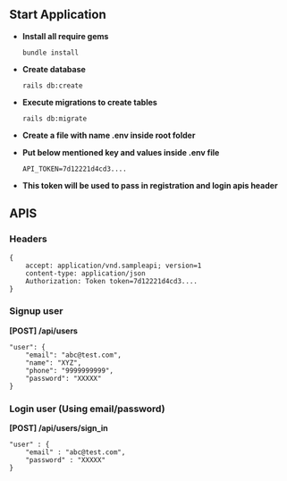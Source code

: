 ## Start Application

* **Install all require  gems**

   `bundle install`

* **Create database**

   `rails db:create`

* **Execute migrations to create tables**

   `rails db:migrate`

* **Create a file with name .env inside root folder**

* **Put below mentioned key and values inside .env file**

   `API_TOKEN=7d12221d4cd3....`

* **This token will be used to pass in registration and login apis header**


## APIS

### Headers

    {
    	accept: application/vnd.sampleapi; version=1
    	content-type: application/json
    	Authorization: Token token=7d12221d4cd3....
    }

### Signup user

**[POST] /api/users**

    "user": {
        "email": "abc@test.com",
        "name": "XYZ",
        "phone": "9999999999",
        "password": "XXXXX"
    }

### Login user (Using email/password)

**[POST] /api/users/sign_in**

    "user" : {
        "email" : "abc@test.com",
        "password" : "XXXXX"
    }
